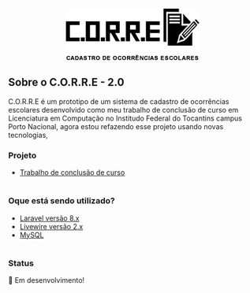 

<p align="center"><img src="public/imagens/logo_corre.png" alt="logo-corre"></p>


## Sobre o  C.O.R.R.E - 2.0

C.O.R.R.E é um prototipo de um sistema de cadastro de ocorrências escolares desenvolvido como meu trabalho de conclusão de curso em Licenciatura em Computação no Institudo Federal do Tocantins campus Porto Nacional, agora estou refazendo esse projeto usando novas tecnologias,

### Projeto 
- [Trabalho de conclusão de curso](https://drive.google.com/drive/folders/1bhDuFsKJz-JdkRC3du6vAuxT1-Qt2xpL?usp=sharing)
#
### Oque está sendo utilizado? 
- [Laravel versão 8.x](https://laravel.com/docs/8.x)
- [Livewire versão 2.x ](https://laravel-livewire.com/docs/2.x/quickstart)
- [MySQL](https://www.mysql.com/)
#
### Status
🚧 Em desenvolvimento!